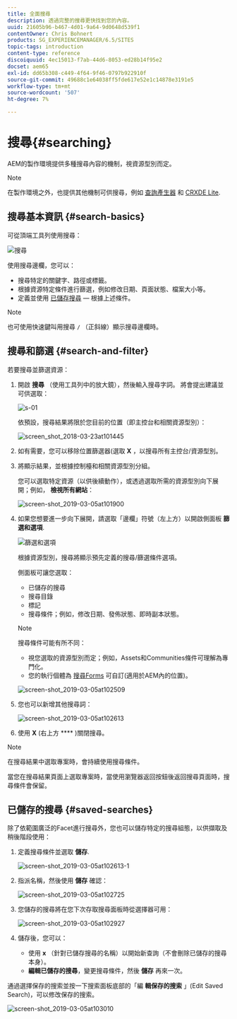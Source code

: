 ```yaml
---
title: 全面搜尋
description: 透過完整的搜尋更快找到您的內容。
uuid: 21605b96-b467-4d01-9a64-9d0648d539f1
contentOwner: Chris Bohnert
products: SG_EXPERIENCEMANAGER/6.5/SITES
topic-tags: introduction
content-type: reference
discoiquuid: 4ec15013-f7ab-44d6-8053-ed28b14f95e2
docset: aem65
exl-id: dd65b308-c449-4f64-9f46-0797b922910f
source-git-commit: 49688c1e64038ff5fde617e52e1c14878e3191e5
workflow-type: tm+mt
source-wordcount: '507'
ht-degree: 7%

---
```


# 搜尋{#searching}

AEM的製作環境提供多種搜尋內容的機制，視資源型別而定。

>[!NOTE]
>
>在製作環境之外，也提供其他機制可供搜尋，例如 [查詢產生器](/help/sites-developing/querybuilder-api.md) 和 [CRXDE Lite](/help/sites-developing/developing-with-crxde-lite.md).

## 搜尋基本資訊 {#search-basics}

可從頂端工具列使用搜尋：

![搜尋](do-not-localize/chlimage_1-17.png)

使用搜尋邊欄，您可以：

* 搜尋特定的關鍵字、路徑或標籤。
* 根據資源特定條件進行篩選，例如修改日期、頁面狀態、檔案大小等。
* 定義並使用 [已儲存搜尋](#saved-searches)  — 根據上述條件。

>[!NOTE]
>
>也可使用快速鍵叫用搜尋 `/` （正斜線）顯示搜尋邊欄時。

## 搜尋和篩選 {#search-and-filter}

若要搜尋並篩選資源：

1. 開啟 **搜尋** （使用工具列中的放大鏡），然後輸入搜尋字詞。 將會提出建議並可供選取：

   ![s-01](assets/s-01.png)

   依預設，搜尋結果將限於您目前的位置（即主控台和相關資源型別）：

   ![screen_shot_2018-03-23at101445](assets/screen_shot_2018-03-23at101445.png)

1. 如有需要，您可以移除位置篩選器(選取 **X** ，以搜尋所有主控台/資源型別。
1. 將顯示結果，並根據控制檯和相關資源型別分組。

   您可以選取特定資源（以供後續動作），或透過選取所需的資源型別向下展開；例如， **檢視所有網站**：

   ![screen-shot_2019-03-05at101900](assets/screen-shot_2019-03-05at101900.png)

1. 如果您想要進一步向下展開，請選取「邊欄」符號（左上方）以開啟側面板 **篩選和選項**.

   ![篩選和選項](do-not-localize/screen_shot_2018-03-23at101542.png)

   根據資源型別，搜尋將顯示預先定義的搜尋/篩選條件選項。

   側面板可讓您選取：

   * 已儲存的搜尋
   * 搜尋目錄
   * 標記
   * 搜尋條件；例如，修改日期、發佈狀態、即時副本狀態。

   >[!NOTE]
   >
   >搜尋條件可能有所不同：
   >
   >
   >
   >    * 視您選取的資源型別而定；例如，Assets和Communities條件可理解為專門化。
   >    * 您的執行個體為 [搜尋Forms](/help/sites-administering/search-forms.md) 可自訂(適用於AEM內的位置)。
   >
   >

   ![screen-shot_2019-03-05at102509](assets/screen-shot_2019-03-05at102509.png)

1. 您也可以新增其他搜尋詞：

   ![screen-shot_2019-03-05at102613](assets/screen-shot_2019-03-05at102613.png)

1. 使用 **X** (右上方 **** )關閉搜尋。

>[!NOTE]
>
>在搜尋結果中選取專案時，會持續使用搜尋條件。
>
>當您在搜尋結果頁面上選取專案時，當使用瀏覽器返回按鈕後返回搜尋頁面時，搜尋條件會保留。

## 已儲存的搜尋 {#saved-searches}

除了依範圍廣泛的Facet進行搜尋外，您也可以儲存特定的搜尋組態，以供擷取及稍後階段使用：

1. 定義搜尋條件並選取 **儲存**.

   ![screen-shot_2019-03-05at102613-1](assets/screen-shot_2019-03-05at102613-1.png)

1. 指派名稱，然後使用 **儲存** 確認：

   ![screen-shot_2019-03-05at102725](assets/screen-shot_2019-03-05at102725.png)

1. 您儲存的搜尋將在您下次存取搜尋面板時從選擇器可用：

   ![screen-shot_2019-03-05at102927](assets/screen-shot_2019-03-05at102927.png)

1. 儲存後，您可以：

   * 使用 **x** （針對已儲存搜尋的名稱）以開始新查詢（不會刪除已儲存的搜尋本身）。
   * **編輯已儲存的搜尋**，變更搜尋條件，然後 **儲存** 再來一次。

通過選擇保存的搜索並按一下搜索面板底部的「編 **輯保存的搜索** 」(Edit Saved Search)，可以修改保存的搜索。

![screen-shot_2019-03-05at103010](assets/screen-shot_2019-03-05at103010.png)
